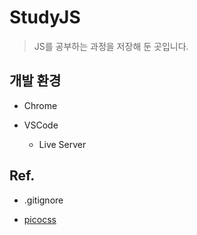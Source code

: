 # StudyJS

>JS를 공부하는 과정을 저장해 둔 곳입니다.

## 개발 환경

- Chrome

- VSCode
    - Live Server


## Ref.
- .gitignore

- [picocss](https://picocss.com/)